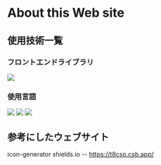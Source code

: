# About this Web site
## 使用技術一覧
### フロントエンドライブラリ
<!-- シールド一覧 -->
<img src="https://img.shields.io/badge/-React-00003B.svg?logo=react&style=popout">

### 使用言語
<img src="https://img.shields.io/badge/-HTML5-FFFFFF.svg?logo=html5&style=popout">

<img src="https://img.shields.io/badge/-Sass-000000.svg?logo=sass&style=popout">

<img src="https://img.shields.io/badge/-JavaScript-FFFFFF.svg?logo=javascript&style=popout">

## 参考にしたウェブサイト
<p>icon-generator shields.io -- <a href="https://t8csp.csb.app/">https://t8csp.csb.app/</a></p>